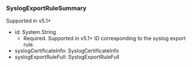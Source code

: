 ### SyslogExportRuleSummary
Supported in v5.1+

- id: System.String
  - Required. Supported in v5.1+
ID corresponding to the syslog export rule.
- syslogCertificateInfo: SyslogCertificateInfo
- syslogExportRuleFull: SyslogExportRuleFull

